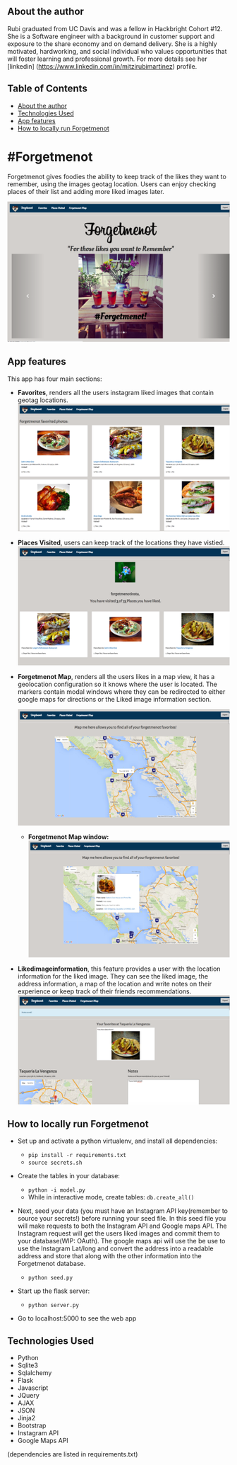 
## <a name="author"></a>About the author


Rubi graduated from UC Davis and was a fellow in Hackbright Cohort #12. She is a Software engineer with a background in customer support and exposure to the share economy and on demand delivery. She is a highly motivated, hardworking, and social individual who values opportunities that will foster learning and professional growth. For more details see her [linkedin] (https://www.linkedin.com/in/mitzirubimartinez) profile.

## Table of Contents
* [About the author](#author)
* [Technologies Used](#technologiesused)
* [App features](#features)
* [How to locally run Forgetmenot](#run)

# #Forgetmenot

Forgetmenot gives foodies the ability to keep track of the likes they want to remember, using the images geotag location. Users can enjoy checking places of their list and adding more liked images later.

![alt text](https://github.com/mitzirubi/hackbright_project_forgetmenot/blob/master/static/img/Readme/homepage.png "Homepage")


## <a name="features"></a>App features
This app has four main sections:
* __Favorites__, renders all the users instagram liked images that contain geotag locations. 
  ![alt text](https://github.com/mitzirubi/hackbright_project_forgetmenot/blob/master/static/img/Readme/favorites.png "Favorites")


* __Places Visited__, users can keep track of the locations they have vistied.
  ![alt text](https://github.com/mitzirubi/hackbright_project_forgetmenot/blob/master/static/img/Readme/placesvisited.png "Places Visited")


* __Forgetmenot Map__, renders all the users likes in a map view, it has a geolocation configuration so it knows where the user is located. The markers contain modal windows where they can be redirected to either google maps for directions or the Liked image information section.  

   ![alt text](https://github.com/mitzirubi/hackbright_project_forgetmenot/blob/master/static/img/Readme/forgetmenotmap.png "Forgetmenot Map")
  * __Forgetmenot Map window:__
  ![alt text](https://github.com/mitzirubi/hackbright_project_forgetmenot/blob/master/static/img/Readme/modalwindow.png "Modal window")

* __Likedimageinformation__, this feature provides a user with the location information for the liked image. They can see the liked image, the address information, a map of the location and write notes on their experience or keep track of their friends recommendations.
  ![alt text](https://github.com/mitzirubi/hackbright_project_forgetmenot/blob/master/static/img/Readme/likedimageinfo.png "Imageinfo")



## <a name="run"></a>How to locally run Forgetmenot

* Set up and activate a python virtualenv, and install all dependencies:
    * `pip install -r requirements.txt`
    * `source secrets.sh`
* Create the tables in your database:
    * `python -i model.py`
    * While in interactive mode, create tables: `db.create_all()`
* Next, seed your data (you must have an Instagram API key(remember to source your secrets!) before running your seed file. In this seed file you will make requests to both the Instagram API and Google maps API. The Instagram request will get the users liked images and commit them to your database(WIP: OAuth). The google maps api will use the be use to use the Instagram Lat/long and convert the address into a readable address and store that along with the other information into the Forgetmenot database. 
   * `python seed.py`
* Start up the flask server:
    * `python server.py`

* Go to localhost:5000 to see the web app



## <a name="technologiesused"></a>Technologies Used

* Python
* Sqlite3
* Sqlalchemy
* Flask
* Javascript
* JQuery
* AJAX
* JSON
* Jinja2
* Bootstrap
* Instagram API
* Google Maps API 

(dependencies are listed in requirements.txt)


